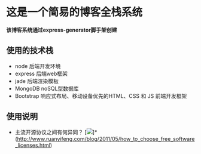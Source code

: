 # 这是一个简易的博客全栈系统
**该博客系统通过express-generator脚手架创建**
## 使用的技术栈
* node 后端开发环境
* express 后端web框架
* jade 后端渲染模板
* MongoDB noSQL型数据库
* Bootstrap 响应式布局、移动设备优先的HTML、CSS 和 JS 前端开发框架
## 使用说明
* 主流开源协议之间有何异同？
[![](http://www.ruanyifeng.com/blogimg/asset/201105/free_software_licenses.png)]*(http://www.ruanyifeng.com/blog/2011/05/how_to_choose_free_software_licenses.html)